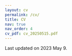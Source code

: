```yaml
---
layout: cv
permalink: /cv/
title: CV
nav: true
nav_order: 4
cv_pdf: cv_20250515.pdf
---
```

Last updated on 2023 May 9. 